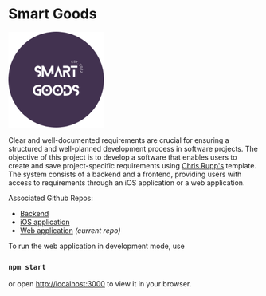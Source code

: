 # Smart Goods

![Logo](public/logo192.png)

Clear and well-documented requirements are crucial for ensuring a structured and well-planned development process in software projects. The objective of this project is to develop a software that enables users to create and save project-specific requirements using [Chris Rupp's](https://www.sophist.de/fileadmin/user_upload/Bilder_zu_Seiten/Publikationen/RE6/Webinhalte_Buchteil_3/Requirements_Templates_-_The_Blue_Print_of_your_Requirements_Rupp.pdf) template. The system consists of a backend and a frontend, providing users with access to requirements through an iOS application or a web application.

Associated Github Repos:
* [Backend](https://github.com/marjanom/smartgoods_project)
* [iOS application](https://github.com/ebucelik/smartgoods)
* [Web application](https://github.com/lisamariepleyer/smartgoods-website) *(current repo)*

To run the web application in development mode, use

### `npm start`

or open [http://localhost:3000](http://localhost:3000) to view it in your browser.
